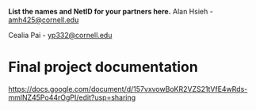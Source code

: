 **List the names and NetID for your partners here.**
Alan Hsieh - amh425@cornell.edu

Cealia Pai - yp332@cornell.edu

# Final project documentation

https://docs.google.com/document/d/157vxvowBoKR2VZS21tVfE4wRds-mmlNZ45Po44rOgPI/edit?usp=sharing